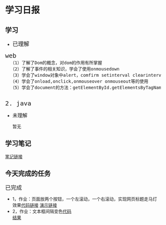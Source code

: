 # 学习日报

## 学习

* <font size=4>已理解</font>
<pre>
<font size=5>web</font>
  （1）了解了Dom的概念，对dom的作用有所掌握
  （2）了解了事件的相关知识，学会了使用onmousedown
  （3）学会了window对象中alert，comfirm setinterval clearinterval的使用场景与方法
  （4）学会了onload,onclick,onmouseover onmouseout等的使用
  （5）学会了document的方法：getElementById.getElementsByTagName,creatElement等方法
   
</pre>
<pre><font size=5>2. java</font>
</pre>
* <font size=3.5>未理解</font>

    暂无

## 学习笔记
[笔记链接](https://github.com/zhaoanxiang/summertraing/blob/master/0730/%E5%AD%A6%E4%B9%A0%E7%AC%94%E8%AE%B0.md)




## 今天完成的任务

<font size=4>已完成</font>
* 1，作业：页面放两个按钮，一个左滚动，一个右滚动，实现网页标题走马灯效果[代码链接](https://github.com/zhaoanxiang/summertraing/blob/master/0730/jdom2.html) [演示链接](https://github.com/zhaoanxiang/summertraing/blob/master/0730/QQ%E8%A7%86%E9%A2%9120190730221042.mp4)
* 2，作业：文本框间隔变色[代码](https://github.com/zhaoanxiang/summertraing/blob/master/0730/%E6%96%87%E6%9C%AC%E6%A1%86.png)   
[结果](https://github.com/zhaoanxiang/summertraing/blob/master/0730/QQ%E5%9B%BE%E7%89%8720190730222051.png)
